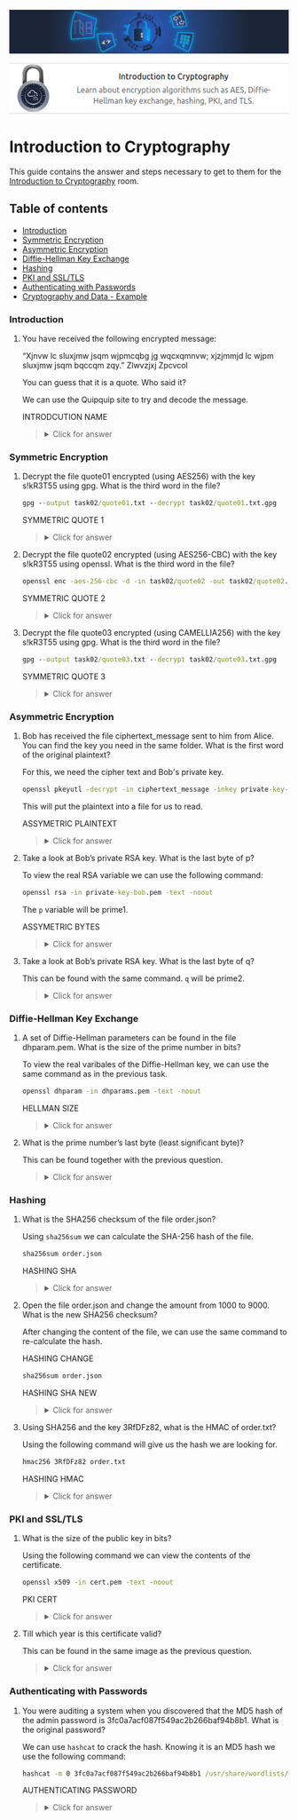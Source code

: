 ![Introduction to Cryptography Banner](https://github.com/Kevinovitz/TryHackMe_Writeups/blob/main/cryptographyintro/Introduction_Cryptography_Banner.png)

<p align="center">
   <img src="https://github.com/Kevinovitz/TryHackMe_Writeups/blob/main/cryptographyintro/Introduction_Cryptography_Cover.png" alt="Introduction to Cryptography Logo">
</p>

# Introduction to Cryptography

This guide contains the answer and steps necessary to get to them for the [Introduction to Cryptography](https://tryhackme.com/room/cryptographyintro) room.

## Table of contents

- [Introduction](#introduction)
- [Symmetric Encryption](#symmetric-encryption)
- [Asymmetric Encryption](#asymmetric-encryption)
- [Diffie-Hellman Key Exchange](#diffie-hellman-key-exchange)
- [Hashing](#hashing)
- [PKI and SSL/TLS](#pki-and-ssl/tls)
- [Authenticating with Passwords](#authenticating-with-passwords)
- [Cryptography and Data - Example](#cryptography-and-data---example)

### Introduction

1. You have received the following encrypted message:

   “Xjnvw lc sluxjmw jsqm wjpmcqbg jg wqcxqmnvw; xjzjmmjd lc wjpm sluxjmw jsqm bqccqm zqy.” Zlwvzjxj Zpcvcol

   You can guess that it is a quote. Who said it?

   We can use the Quipquip site to try and decode the message.

   INTRODCUTION NAME

   ><details><summary>Click for answer</summary>Miyamoto Musashi</details>
   
### Symmetric Encryption

1. Decrypt the file quote01 encrypted (using AES256) with the key s!kR3T55 using gpg. What is the third word in the file?

   ```cmd
   gpg --output task02/quote01.txt --decrypt task02/quote01.txt.gpg
   ```

   SYMMETRIC QUOTE 1

   ><details><summary>Click for answer</summary>waste</details>

1. Decrypt the file quote02 encrypted (using AES256-CBC) with the key s!kR3T55 using openssl. What is the third word in the file?

   ```cmd
   openssl enc -aes-256-cbc -d -in task02/quote02 -out task02/quote02.txt
   ```

   SYMMETRIC QUOTE 2

   ><details><summary>Click for answer</summary>science</details>

3. Decrypt the file quote03 encrypted (using CAMELLIA256) with the key s!kR3T55 using gpg. What is the third word in the file?

   ```cmd
   gpg --output task02/quote03.txt --decrypt task02/quote03.txt.gpg
   ```

   SYMMETRIC QUOTE 3

   ><details><summary>Click for answer</summary>understand</details>

### Asymmetric Encryption

1. Bob has received the file ciphertext_message sent to him from Alice. You can find the key you need in the same folder. What is the first word of the original plaintext?

   For this, we need the cipher text and Bob's private key.

   ```cmd
   openssl pkeyutl -decrypt -in ciphertext_message -inkey private-key-bob.pem -out plaintext.txt
   ```

   This will put the plaintext into a file for us to read.

   ASSYMETRIC PLAINTEXT

   ><details><summary>Click for answer</summary>Perception</details>

2. Take a look at Bob’s private RSA key. What is the last byte of p?

   To view the real RSA variable we can use the following command:

   ```cmd
   openssl rsa -in private-key-bob.pem -text -noout
   ```

   The `p` variable will be prime1.

   ASSYMETRIC BYTES

   ><details><summary>Click for answer</summary>e7</details>

3. Take a look at Bob’s private RSA key. What is the last byte of q?

   This can be found with the same command. `q` will be prime2.

   ><details><summary>Click for answer</summary>27</details>

### Diffie-Hellman Key Exchange

1. A set of Diffie-Hellman parameters can be found in the file dhparam.pem. What is the size of the prime number in bits?

   To view the real varibales of the Diffie-Hellman key, we can use the same command as in the previous task.

   ```cmd
   openssl dhparam -in dhparams.pem -text -noout
   ```

   HELLMAN SIZE

   ><details><summary>Click for answer</summary>4096</details>

3. What is the prime number’s last byte (least significant byte)?

   This can be found together with the previous question.

   ><details><summary>Click for answer</summary>4f</details>

### Hashing

1. What is the SHA256 checksum of the file order.json?


   Using `sha256sum` we can calculate the SHA-256 hash of the file.

   ```cmd
   sha256sum order.json
   ```

   HASHING SHA

   ><details><summary>Click for answer</summary>2c34b68669427d15f76a1c06ab941e3e6038dacdfb9209455c87519a3ef2c660</details>

1. Open the file order.json and change the amount from 1000 to 9000. What is the new SHA256 checksum?

   After changing the content of the file, we can use the same command to re-calculate the hash.

   HASHING CHANGE
   
   ```cmd
   sha256sum order.json
   ```

   HASHING SHA NEW
   
   ><details><summary>Click for answer</summary>11faeec5edc2a2bad82ab116bbe4df0f4bc6edd96adac7150bb4e6364a238466</details>

3. Using SHA256 and the key 3RfDFz82, what is the HMAC of order.txt?

   Using the following command will give us the hash we are looking for.

   ```cmd
   hmac256 3RfDFz82 order.txt
   ```

   HASHING HMAC

   ><details><summary>Click for answer</summary>c7e4de386a09ef970300243a70a444ee2a4ca62413aeaeb7097d43d2c5fac89f</details>

### PKI and SSL/TLS

1. What is the size of the public key in bits?

   Using the following command we can view the contents of the certificate.

   ```cmd
   openssl x509 -in cert.pem -text -noout
   ```

   PKI CERT

   ><details><summary>Click for answer</summary>4096</details>

1. Till which year is this certificate valid?

   This can be found in the same image as the previous question.

   ><details><summary>Click for answer</summary>2039</details>

### Authenticating with Passwords

1. You were auditing a system when you discovered that the MD5 hash of the admin password is 3fc0a7acf087f549ac2b266baf94b8b1. What is the original password?

   We can use `hashcat` to crack the hash. Knowing it is an MD5 hash we use the following command:

   ```cmd
   hashcat -m 0 3fc0a7acf087f549ac2b266baf94b8b1 /usr/share/wordlists/rockyou.txt
   ```

   AUTHENTICATING PASSWORD

   ><details><summary>Click for answer</summary>qwerty123</details>
